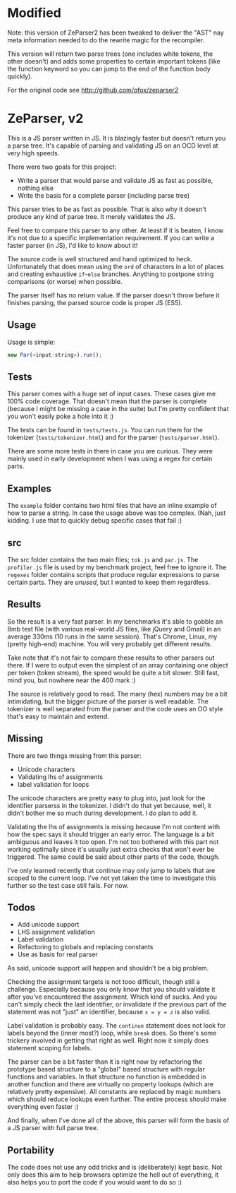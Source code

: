 # Modified

Note: this version of ZeParser2 has been tweaked to deliver the "AST" nay meta information needed to do the rewrite magic for the recompiler.

This version will return two parse trees (one includes white tokens, the other doesn't) and adds some properties to certain important tokens (like the function keyword so you can jump to the end of the function body quickly).

For the original code see http://github.com/qfox/zeparser2

# ZeParser, v2

This is a JS parser written in JS. It is blazingly faster but doesn't return you a parse tree. It's capable of parsing and validating JS on an OCD level at very high speeds.

There were two goals for this project:

- Write a parser that would parse and validate JS as fast as possible, nothing else
- Write the basis for a complete parser (including parse tree)

This parser tries to be as fast as possible. That is also why it doesn't produce any kind of parse tree. It merely validates the JS.

Feel free to compare this parser to any other. At least if it is beaten, I know it's not due to a specific implementation requirement. If you can write a faster parser (in JS), I'd like to know about it!

The source code is well structured and hand optimized to heck. Unfortunately that does mean using the `ord` of characters in a lot of places and creating exhaustive `if`-`else` branches. Anything to postpone string comparisons (or worse) when possible.

The parser itself has no return value. If the parser doesn't throw before it finishes parsing, the parsed source code is proper JS (ES5).

## Usage

Usage is simple:

```js
new Par(<input:string>).run();
```
## Tests

This parser comes with a huge set of input cases. These cases give me 100% code coverage. That doesn't mean that the parser is complete (because I might be missing a case in the suite) but I'm pretty confident that you won't easily poke a hole into it :)

The tests can be found in `tests/tests.js`. You can run them for the tokenizer (`tests/tokenizer.html`) and for the parser (`tests/parser.html`).

There are some more tests in there in case you are curious. They were mainly used in early development when I was using a regex for certain parts.

## Examples

The `example` folder contains two html files that have an inline example of how to parse a string. In case the usage above was too complex. (Nah, just kidding. I use that to quickly debug specific cases that fail :)

## src

The src folder contains the two main files; `tok.js` and `par.js`. The `profiler.js` file is used by my benchmark project, feel free to ignore it. The `regexes` folder contains scripts that produce regular expressions to parse certain parts. They are _unused_, but I wanted to keep them regardless.

## Results

So the result is a very fast parser. In my benchmarks it's able to gobble an 8mb test file (with various real-world JS files, like jQuery and Gmail) in an average 330ms (10 runs in the same session). That's Chrome, Linux, my (pretty high-end) machine. You will very probably get different results.

Take note that it's not fair to compare these results to other parsers out there. If I were to output even the simplest of an array containing one object per token (token stream), the speed would be quite a bit slower. Still fast, mind you, but nowhere near the 400 mark :)

The source is relatively good to read. The many (hex) numbers may be a bit intimidating, but the bigger picture of the parser is well readable. The tokenizer is well separated from the parser and the code uses an OO style that's easy to maintain and extend.

## Missing

There are two things missing from this parser:

- Unicode characters
- Validating lhs of assignments
- label validation for loops

The unicode characters are pretty easy to plug into, just look for the identifier parserss in the tokenizer. I didn't do that yet because, well, it didn't bother me so much during development. I do plan to add it.

Validating the lhs of assignments is missing because I'm not content with how the spec says it should trigger an early error. The language is a bit ambiguous and leaves it too open. I'm not too bothered with this part not working optimally since it's usually just extra checks that won't ever be triggered. The same could be said about other parts of the code, though.

I've only learned recently that continue may only jump to labels that are scoped to the current loop. I've not yet taken the time to investigate this further so the test case still fails. For now.

## Todos

- Add unicode support
- LHS assignment validation
- Label validation
- Refactoring to globals and replacing constants
- Use as basis for real parser

As said, unicode support will happen and shouldn't be a big problem.

Checking the assignment targets is not tooo difficult, though still a challenge. Especially because you only know that you should validate it after you've encountered the assignment. Which kind of sucks. And you can't simply check the last identifier, or invalidate if the previous part of the statement was not "just" an identifier, because `x = y = z` is also valid.

Label validation is probably easy. The `continue` statement does not look for labels beyond the (inner most?) loop, while `break` does. So there's some trickery involved in getting that right as well. Right now it simply does statement scoping for labels.

The parser can be a bit faster than it is right now by refactoring the prototype based structure to a "global" based structure with regular functions and variables. In that structure no function is embedded in another function and there are virtually no property lookups (which are relatively pretty expensive). All constants are replaced by magic numbers which should reduce lookups even further. The entire process should make everything even faster :)

And finally, when I've done all of the above, this parser will form the basis of a JS parser with full parse tree.

## Portability

The code does not use any odd tricks and is (deliberately) kept basic. Not only does this aim to help browsers optimize the hell out of everything, it also helps you to port the code if you would want to do so :)
